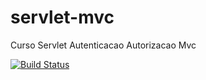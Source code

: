 # servlet-mvc
Curso Servlet Autenticacao Autorizacao Mvc

[![Build Status](https://travis-ci.org/aasampaio3006/servlet-mvc.svg?branch=master)](https://travis-ci.org/aasampaio3006/servlet-mvc)

